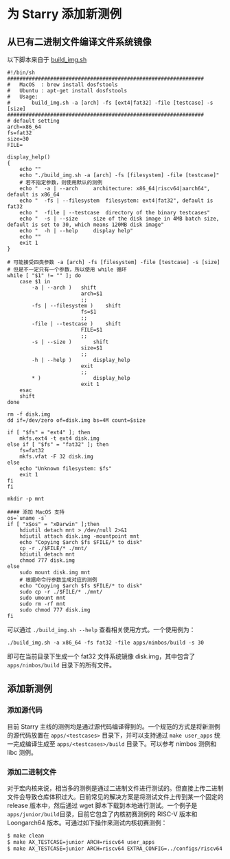# 为 Starry 添加新测例

## 从已有二进制文件编译文件系统镜像

以下脚本来自于 [build_img.sh](https://github.com/Starry-OS/Starry-Old/blob/main/build_img.sh)

```shell
#!/bin/sh
################################################################
# 	MacOS  : brew install dosfstools
# 	Ubuntu : apt-get install dosfstools
#	Usage:
# 		build_img.sh -a [arch] -fs [ext4|fat32] -file [testcase] -s [size]
################################################################
# default setting
arch=x86_64
fs=fat32
size=30
FILE=

display_help()
{
	echo ""
	echo "./build_img.sh -a [arch] -fs [filesystem] -file [testcase]"
	# 若不指定参数，则使用默认的测例
	echo "  -a | --arch		architecture: x86_64|riscv64|aarch64", default is x86_64
	echo "  -fs | --filesystem	filesystem: ext4|fat32", default is fat32
	echo "  -file | --testcase  directory of the binary testcases"
	echo "  -s | --size		size of the disk image in 4MB batch size, default is set to 30, which means 120MB disk image"
	echo "  -h | --help		display help"
	echo ""
	exit 1
}

# 可能接受四类参数 -a [arch] -fs [filesystem] -file [testcase] -s [size]
# 但是不一定只有一个参数，所以使用 while 循环
while [ "$1" != "" ]; do
	case $1 in
		-a | --arch )	shift
						arch=$1
						;;
		-fs | --filesystem )	shift
						fs=$1
						;;
		-file | --testcase )	shift
						FILE=$1
						;;
		-s | --size )		shift
						size=$1
						;;
		-h | --help )		display_help
						exit
						;;
		* )					display_help
						exit 1
	esac
	shift
done

rm -f disk.img
dd if=/dev/zero of=disk.img bs=4M count=$size

if [ "$fs" = "ext4" ]; then
	mkfs.ext4 -t ext4 disk.img
else if [ "$fs" = "fat32" ]; then
	fs=fat32
	mkfs.vfat -F 32 disk.img
else
	echo "Unknown filesystem: $fs"
	exit 1
fi
fi

mkdir -p mnt

#### 添加 MacOS 支持
os=`uname -s`
if [ "x$os" = "xDarwin" ];then
	hdiutil detach mnt > /dev/null 2>&1
	hdiutil attach disk.img -mountpoint mnt
	echo "Copying $arch $fs $FILE/* to disk"
	cp -r ./$FILE/* ./mnt/
	hdiutil detach mnt
	chmod 777 disk.img
else
	sudo mount disk.img mnt
	# 根据命令行参数生成对应的测例
	echo "Copying $arch $fs $FILE/* to disk"
	sudo cp -r ./$FILE/* ./mnt/
	sudo umount mnt
	sudo rm -rf mnt
	sudo chmod 777 disk.img
fi
```

可以通过 `./build_img.sh --help` 查看相关使用方式。一个使用例为：

```shell
./build_img.sh -a x86_64 -fs fat32 -file apps/nimbos/build -s 30
```

即可在当前目录下生成一个 fat32 文件系统镜像 disk.img，其中包含了 `apps/nimbos/build` 目录下的所有文件。



## 添加新测例

### 添加源代码

目前 Starry 主线的测例均是通过源代码编译得到的。一个规范的方式是将新测例的源代码放置在 `apps/<testcases>` 目录下，并可以支持通过 `make user_apps` 统一完成编译生成至 `apps/<testcases>/build` 目录下。可以参考 nimbos 测例和 libc 测例。

### 添加二进制文件

对于宏内核来说，相当多的测例是通过二进制文件进行测试的。但直接上传二进制文件会导致仓库体积过大。目前常见的解决方案是将测试文件上传到某一个固定的 release 版本中，然后通过 wget 脚本下载到本地进行测试。一个例子是 `apps/junior/build`目录，目前它包含了内核初赛测例的 RISC-V 版本和 Loongarch64 版本。可通过如下操作来测试内核初赛测例：

```sh
$ make clean
$ make AX_TESTCASE=junior ARCH=riscv64 user_apps
$ make AX_TESTCASE=junior ARCH=riscv64 EXTRA_CONFIG=../configs/riscv64.toml BLK=y NET=y FEATRURES=fp_simd LOG=debug run
```

